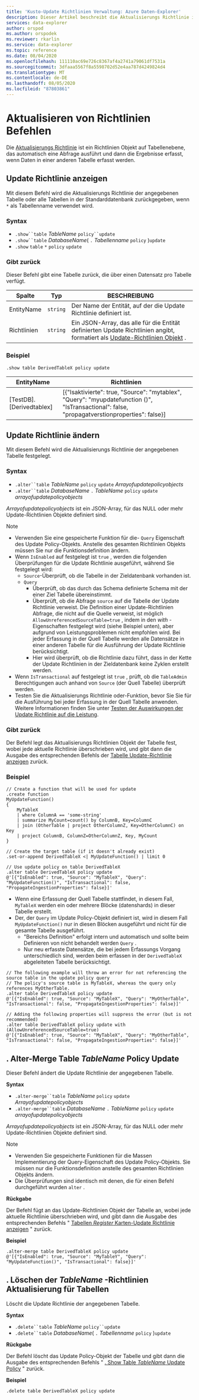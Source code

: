 ```yaml
---
title: 'Kusto-Update Richtlinien Verwaltung: Azure Daten-Explorer'
description: Dieser Artikel beschreibt die Aktualisierungs Richtlinie in Azure Daten-Explorer.
services: data-explorer
author: orspod
ms.author: orspodek
ms.reviewer: rkarlin
ms.service: data-explorer
ms.topic: reference
ms.date: 08/04/2020
ms.openlocfilehash: 111110ac69e726c8367af4a2741a79061df7531a
ms.sourcegitcommit: 3dfaaa5567f8a5598702d52e4aa787d4249824d4
ms.translationtype: MT
ms.contentlocale: de-DE
ms.lasthandoff: 08/05/2020
ms.locfileid: "87803861"
---
```

# <a name="update-policy-commands"></a>Aktualisieren von Richtlinien Befehlen

Die [Aktualisierungs Richtlinie](updatepolicy.md) ist ein Richtlinien Objekt auf Tabellenebene, das automatisch eine Abfrage ausführt und dann die Ergebnisse erfasst, wenn Daten in einer anderen Tabelle erfasst werden.

## <a name="show-update-policy"></a>Update Richtlinie anzeigen

Mit diesem Befehl wird die Aktualisierungs Richtlinie der angegebenen Tabelle oder alle Tabellen in der Standarddatenbank zurückgegeben, wenn `*` als Tabellenname verwendet wird.

### <a name="syntax"></a>Syntax

* `.show``table` *TableName* `policy``update`
* `.show``table` *DatabaseName*( `.` *Tabellenname* `policy` )`update`
* `.show` `table` `*` `policy` `update`

### <a name="returns"></a>Gibt zurück

Dieser Befehl gibt eine Tabelle zurück, die über einen Datensatz pro Tabelle verfügt.

|Spalte    |Typ    |BESCHREIBUNG                                                                                                                                                           |
|----------|--------|----------------------------------------------------------------------------------------------------------------------------------------------------------------------|
|EntityName|`string`|Der Name der Entität, auf der die Update Richtlinie definiert ist.                                                                                                                |
|Richtlinien  |`string`|Ein JSON-Array, das alle für die Entität definierten Update Richtlinien angibt, formatiert als [Update-Richtlinien Objekt](updatepolicy.md#the-update-policy-object) .|

### <a name="example"></a>Beispiel

```kusto
.show table DerivedTableX policy update 
```

|EntityName        |Richtlinien                                                                                                                                    |
|------------------|--------------------------------------------------------------------------------------------------------------------------------------------|
|[TestDB]. [Derivedtablex]|[{"Isaktivierte": true, "Source": "mytablex", "Query": "myupdatefunction ()", "IsTransactional": false, "propagatverstionproperties": false}]|

## <a name="alter-update-policy"></a>Update Richtlinie ändern

Mit diesem Befehl wird die Aktualisierungs Richtlinie der angegebenen Tabelle festgelegt.

### <a name="syntax"></a>Syntax

* `.alter``table` *TableName* `policy` `update` *Arrayofupdatepolicyobjects*
* `.alter``table` *DatabaseName* `.` *TableName* `policy` `update` *arrayofupdatepolicyobjects*

*Arrayofupdatepolicyobjects* ist ein JSON-Array, für das NULL oder mehr Update-Richtlinien Objekte definiert sind.

> [!NOTE]
> * Verwenden Sie eine gespeicherte Funktion für die- `Query` Eigenschaft des Update Policy-Objekts.
   Anstelle des gesamten Richtlinien Objekts müssen Sie nur die Funktionsdefinition ändern.
> * Wenn `IsEnabled` auf festgelegt ist `true` , werden die folgenden Überprüfungen für die Update Richtlinie ausgeführt, während Sie festgelegt wird:
>    * `Source`-Überprüft, ob die Tabelle in der Zieldatenbank vorhanden ist.
>    * `Query` 
>        * Überprüft, ob das durch das Schema definierte Schema mit der einer Ziel Tabelle übereinstimmt.
>        * Überprüft, ob die Abfrage `source` auf die Tabelle der Update Richtlinie verweist. 
        Die Definition einer Update-Richtlinien Abfrage, die nicht auf die Quelle verweist, ist möglich `AllowUnreferencedSourceTable=true` , indem in den *with* -Eigenschaften festgelegt wird (siehe Beispiel unten), aber aufgrund von Leistungsproblemen nicht empfohlen wird. Bei jeder Erfassung in der Quell Tabelle werden alle Datensätze in einer anderen Tabelle für die Ausführung der Update Richtlinie berücksichtigt.
 >       * Hier wird überprüft, ob die Richtlinie dazu führt, dass in der Kette der Update Richtlinien in der Zieldatenbank keine Zyklen erstellt werden.
 > * Wenn `IsTransactional` auf festgelegt ist `true` , prüft, ob die `TableAdmin` Berechtigungen auch anhand von `Source` (der Quell Tabelle) überprüft werden.
 > * Testen Sie die Aktualisierungs Richtlinie oder-Funktion, bevor Sie Sie für die Ausführung bei jeder Erfassung in der Quell Tabelle anwenden. Weitere Informationen finden Sie unter [Testen der Auswirkungen der Update Richtlinie auf die Leistung](updatepolicy.md#performance-impact).

### <a name="returns"></a>Gibt zurück

Der Befehl legt das Aktualisierungs Richtlinien Objekt der Tabelle fest, wobei jede aktuelle Richtlinie überschrieben wird, und gibt dann die Ausgabe des entsprechenden Befehls der [Tabelle Update-Richtlinie anzeigen](#show-update-policy) zurück.

### <a name="example"></a>Beispiel

```kusto
// Create a function that will be used for update
.create function 
MyUpdateFunction()
{
    MyTableX
    | where ColumnA == 'some-string'
    | summarize MyCount=count() by ColumnB, Key=ColumnC
    | join (OtherTable | project OtherColumnZ, Key=OtherColumnC) on Key
    | project ColumnB, ColumnZ=OtherColumnZ, Key, MyCount
}

// Create the target table (if it doesn't already exist)
.set-or-append DerivedTableX <| MyUpdateFunction() | limit 0

// Use update policy on table DerivedTableX
.alter table DerivedTableX policy update
@'[{"IsEnabled": true, "Source": "MyTableX", "Query": "MyUpdateFunction()", "IsTransactional": false, "PropagateIngestionProperties": false}]'
```

* Wenn eine Erfassung der Quell Tabelle stattfindet, in diesem Fall, `MyTableX` werden ein oder mehrere Blöcke (datenshards) in dieser Tabelle erstellt.
* Der, der `Query` im Update Policy-Objekt definiert ist, wird in diesem Fall `MyUpdateFunction()` nur in diesen Blöcken ausgeführt und nicht für die gesamte Tabelle ausgeführt.
  * "Bereichs Definition" erfolgt intern und automatisch und sollte beim Definieren von nicht behandelt werden `Query` .
  * Nur neu erfasste Datensätze, die bei jedem Erfassungs Vorgang unterschiedlich sind, werden beim erfassen in der `DerivedTableX` abgeleiteten Tabelle berücksichtigt.

```kusto
// The following example will throw an error for not referencing the source table in the update policy query
// The policy's source table is MyTableX, whereas the query only references MyOtherTable. 
.alter table DerivedTableX policy update
@'[{"IsEnabled": true, "Source": "MyTableX", "Query": "MyOtherTable", "IsTransactional": false, "PropagateIngestionProperties": false}]'

// Adding the following properties will suppress the error (but is not recommended)
.alter table DerivedTableX policy update with (AllowUnreferencedSourceTable=true)
@'[{"IsEnabled": true, "Source": "MyTableX", "Query": "MyOtherTable", "IsTransactional": false, "PropagateIngestionProperties": false}]'

```

## <a name="alter-merge-table-tablename-policy-update"></a>. Alter-Merge Table *TableName* Policy Update

Dieser Befehl ändert die Update Richtlinie der angegebenen Tabelle.

**Syntax**

* `.alter-merge``table` *TableName* `policy` `update` *Arrayofupdatepolicyobjects*
* `.alter-merge``table` *DatabaseName* `.` *TableName* `policy` `update` *arrayofupdatepolicyobjects*

*Arrayofupdatepolicyobjects* ist ein JSON-Array, für das NULL oder mehr Update-Richtlinien Objekte definiert sind.

> [!NOTE]
> * Verwenden Sie gespeicherte Funktionen für die Massen Implementierung der Query-Eigenschaft des Update Policy-Objekts. 
     Sie müssen nur die Funktionsdefinition anstelle des gesamten Richtlinien Objekts ändern.
> * Die Überprüfungen sind identisch mit denen, die für einen Befehl durchgeführt wurden `alter` .

**Rückgabe**

Der Befehl fügt an das Update-Richtlinien Objekt der Tabelle an, wobei jede aktuelle Richtlinie überschrieben wird, und gibt dann die Ausgabe des entsprechenden Befehls " [Tabellen *Register* Karten-Update Richtlinie anzeigen](#show-update-policy) " zurück.

**Beispiel**

```kusto
.alter-merge table DerivedTableX policy update 
@'[{"IsEnabled": true, "Source": "MyTableY", "Query": "MyUpdateFunction()", "IsTransactional": false}]'  
``` 

## <a name="delete-table-tablename-policy-update"></a>. Löschen der *TableName* -Richtlinien Aktualisierung für Tabellen

Löscht die Update Richtlinie der angegebenen Tabelle.

**Syntax**

* `.delete``table` *TableName* `policy``update`
* `.delete``table` *DatabaseName*( `.` *Tabellenname* `policy` )`update`

**Rückgabe**

Der Befehl löscht das Update Policy-Objekt der Tabelle und gibt dann die Ausgabe des entsprechenden Befehls " [. Show Table *TableName* Update Policy](#show-update-policy) " zurück.

**Beispiel**

```kusto
.delete table DerivedTableX policy update 
```
